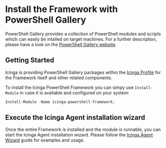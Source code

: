 # Install the Framework with PowerShell Gallery

PowerShell Gallery provides a collection of PowerShell modules and scripts which can easily be intalled on target machines. For a further description, please have a look on the [PowerShell Gallery website](https://www.powershellgallery.com/).

## Getting Started

Icinga is providing PowerShell Gallery packages within the [Icinga Profile](https://www.powershellgallery.com/profiles/Icinga) for the Framework itself and other related components.

To install the Icinga PowerShell Framework you can simpy use `Install-Module` in case it is available and configured on your system:

```powershell
Install-Module -Name icinga-powershell-framework;
```

## Execute the Icinga Agent installation wizard

Once the entire Framework is installed and the module is runnable, you can start the Icinga Agent installation wizard. Please follow the [Icinga Agent Wizard](04-Icinga-Agent-Wizard.md) guide for examples and usage.
